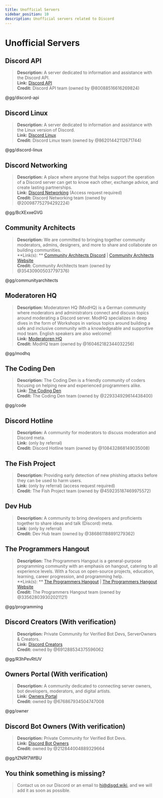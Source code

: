 ```yaml
---
title: Unofficial Servers
sidebar_position: 10
description: Unofficial servers related to Discord
---
```


# Unofficial Servers

## Discord API

> **Description:** A server dedicated to information and assistance with the Discord API.   <br/>
**Link:** [Discord API](https://discord.gg/discord-api)   <br/>
**Credit:** Discord API team (owned by @80088516616269824)

@gg/discord-api

## Discord Linux

> **Description:** A server dedicated to information and assistance with the Linux version of Discord.   <br/>
**Link:** [Discord Linux](https://discord.gg/discord-linux)   <br/>
**Credit:** Discord Linux team (owned by @86201442112671744)

@gg/discord-linux

## Discord Networking

> **Description:** A place where anyone that helps support the operation of a Discord server can get to know each other,
> exchange advice, and create lasting partnerships.   <br/>
**Link:** [Discord Networking](https://discord.gg/BcXExxeGVG) (Access request required)   <br/>
**Credit:** Discord Networking team (owned by @200987752794292224)

@gg/BcXExxeGVG

## Community Architects

> **Description:** We are committed to bringing together community moderators, admins, designers, and more to share and
> collaborate on building communities.   <br/>
**Link(s):
** [Community Architects Discord](https://discord.gg/communityarchitects) | [Community Architects Website](https://communityarchitects.net)   <br/>
**Credit:** Community Architects team (owned by @354309005037797376)

@gg/communityarchitects

## Moderatoren HQ

> **Description:** Moderatoren HQ (ModHQ) is a German community where moderators and administrators connect and discuss
> topics around moderating a Discord server. ModHQ specializes in deep dives in the form of Workshops in various topics
> around building a safe and inclusive community with a knowledgeable and supportive mod team. English speakers are also
> welcome!  <br/>
**Link:** [Moderatoren HQ](https://discord.gg/modhq)  <br/>
**Credit:** ModHQ team (owned by @160462182344032256)

@gg/modhq

## The Coding Den

> **Description:**  The Coding Den is a friendly community of coders focusing on helping new and experienced programmers
> alike.   <br/>
**Link:** [The Coding Den](https://discord.gg/code)   <br/>
**Credit:** The Coding Den team (owned by @229334929614438400)

@gg/code

## Discord Hotline

> **Description:** A community for moderators to discuss moderation and Discord meta.   <br/>
**Link:** (only by referral)   <br/>
**Credit:** Discord Hotline team (owned by @108432868149035008)

## The Fish Project

> **Description:** Providing early detection of new phishing attacks before they can be used to harm users.   <br/>
**Link:** (only by referral) (access request required)   <br/>
**Credit:** The Fish Project team (owned by @459235187469975572)

## Dev Hub

> **Description:** A community to bring developers and proficients together to share ideas and talk (Discord)
> meta.   <br/>
**Link:** (only by referral)   <br/>
**Credit:** Dev Hub team (owned by @386861188891279362)

## The Programmers Hangout

> **Description:** The Programmers Hangout is a general-purpose programming community with an emphasis on hangout,
> catering to all experience levels. With a focus on open-source projects, education, learning, career progression, and
> programming help.  <br/>
**Link(s):
** [The Programmers Hangout](https://discord.gg/programming) | [The Programmers Hangout Website](https://theprogrammershangout.com/)   <br/>
**Credit:** The Programmers Hangout team (owned by @335628039302021121)

@gg/programming

## Discord Creators (With verification)

> **Description:** Private Community for Verified Bot Devs, ServerOwners & Creators.  <br/>
**Link:** [Discord Creators](https://discord.gg/R3hPevRtUV)  <br/>
**Credit:** owned by @691288534375596062

@gg/R3hPevRtUV

## Owners Portal (With verification)

> **Description:** A community dedicated to connecting server owners, bot developers, moderators, and digital
> artists.  <br/>
**Link:** [Owners Portal](https://discord.gg/owner)  <br/>
**Credit:** owned by @676867934504747008

@gg/owner

## Discord Bot Owners (With verification)

> **Description:** Private Community for Verified Bot Devs.  <br/>
**Link:** [Discord Bot Owners](https://discord.gg/tZNRf7WfBU)  <br/>
**Credit:** owned by @212844004889329664

@gg/tZNRf7WfBU

## You think something is missing?

> Contact us on our Discord or an email to hi@disgd.wiki, and we will add it as soon as possible.
